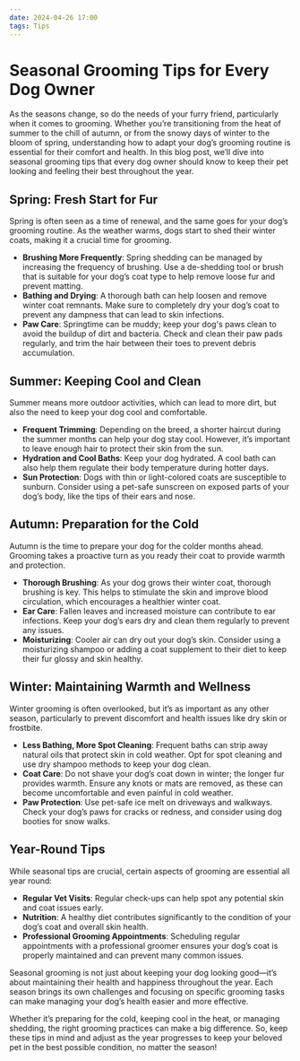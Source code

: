 ```yaml
---
date: 2024-04-26 17:00
tags: Tips
---
```

# Seasonal Grooming Tips for Every Dog Owner

As the seasons change, so do the needs of your furry friend, particularly when it comes to grooming. Whether you’re transitioning from the heat of summer to the chill of autumn, or from the snowy days of winter to the bloom of spring, understanding how to adapt your dog’s grooming routine is essential for their comfort and health. In this blog post, we’ll dive into seasonal grooming tips that every dog owner should know to keep their pet looking and feeling their best throughout the year.

## Spring: Fresh Start for Fur

Spring is often seen as a time of renewal, and the same goes for your dog’s grooming routine. As the weather warms, dogs start to shed their winter coats, making it a crucial time for grooming.

- **Brushing More Frequently**: Spring shedding can be managed by increasing the frequency of brushing. Use a de-shedding tool or brush that is suitable for your dog’s coat type to help remove loose fur and prevent matting.
- **Bathing and Drying**: A thorough bath can help loosen and remove winter coat remnants. Make sure to completely dry your dog’s coat to prevent any dampness that can lead to skin infections.
- **Paw Care**: Springtime can be muddy; keep your dog's paws clean to avoid the buildup of dirt and bacteria. Check and clean their paw pads regularly, and trim the hair between their toes to prevent debris accumulation.

## Summer: Keeping Cool and Clean

Summer means more outdoor activities, which can lead to more dirt, but also the need to keep your dog cool and comfortable.

- **Frequent Trimming**: Depending on the breed, a shorter haircut during the summer months can help your dog stay cool. However, it’s important to leave enough hair to protect their skin from the sun.
- **Hydration and Cool Baths**: Keep your dog hydrated. A cool bath can also help them regulate their body temperature during hotter days.
- **Sun Protection**: Dogs with thin or light-colored coats are susceptible to sunburn. Consider using a pet-safe sunscreen on exposed parts of your dog’s body, like the tips of their ears and nose.

## Autumn: Preparation for the Cold

Autumn is the time to prepare your dog for the colder months ahead. Grooming takes a proactive turn as you ready their coat to provide warmth and protection.

- **Thorough Brushing**: As your dog grows their winter coat, thorough brushing is key. This helps to stimulate the skin and improve blood circulation, which encourages a healthier winter coat.
- **Ear Care**: Fallen leaves and increased moisture can contribute to ear infections. Keep your dog’s ears dry and clean them regularly to prevent any issues.
- **Moisturizing**: Cooler air can dry out your dog’s skin. Consider using a moisturizing shampoo or adding a coat supplement to their diet to keep their fur glossy and skin healthy.

## Winter: Maintaining Warmth and Wellness

Winter grooming is often overlooked, but it’s as important as any other season, particularly to prevent discomfort and health issues like dry skin or frostbite.

- **Less Bathing, More Spot Cleaning**: Frequent baths can strip away natural oils that protect skin in cold weather. Opt for spot cleaning and use dry shampoo methods to keep your dog clean.
- **Coat Care**: Do not shave your dog’s coat down in winter; the longer fur provides warmth. Ensure any knots or mats are removed, as these can become uncomfortable and even painful in cold weather.
- **Paw Protection**: Use pet-safe ice melt on driveways and walkways. Check your dog’s paws for cracks or redness, and consider using dog booties for snow walks.

## Year-Round Tips

While seasonal tips are crucial, certain aspects of grooming are essential all year round:

- **Regular Vet Visits**: Regular check-ups can help spot any potential skin and coat issues early.
- **Nutrition**: A healthy diet contributes significantly to the condition of your dog’s coat and overall skin health.
- **Professional Grooming Appointments**: Scheduling regular appointments with a professional groomer ensures your dog’s coat is properly maintained and can prevent many common issues.

Seasonal grooming is not just about keeping your dog looking good—it’s about maintaining their health and happiness throughout the year. Each season brings its own challenges and focusing on specific grooming tasks can make managing your dog’s health easier and more effective.

Whether it’s preparing for the cold, keeping cool in the heat, or managing shedding, the right grooming practices can make a big difference. So, keep these tips in mind and adjust as the year progresses to keep your beloved pet in the best possible condition, no matter the season!
